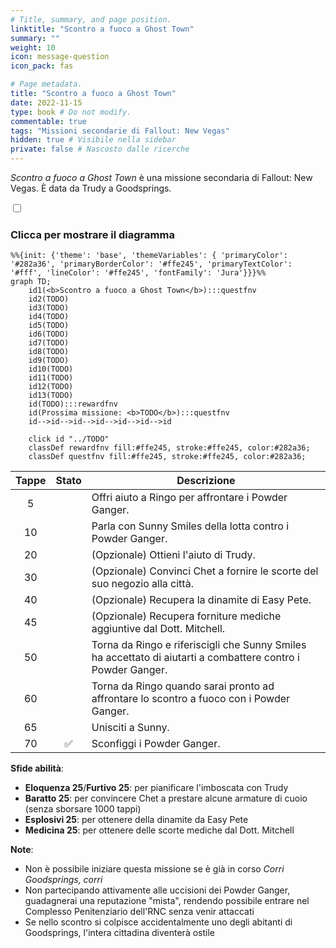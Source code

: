 ```yaml
---
# Title, summary, and page position.
linktitle: "Scontro a fuoco a Ghost Town"
summary: ""
weight: 10
icon: message-question
icon_pack: fas

# Page metadata.
title: "Scontro a fuoco a Ghost Town"
date: 2022-11-15
type: book # Do not modify.
commentable: true
tags: "Missioni secondarie di Fallout: New Vegas"
hidden: true # Visibile nella sidebar
private: false # Nascosto dalle ricerche
---
```


<div class="fnv">


*Scontro a fuoco a Ghost Town* è una missione secondaria di Fallout: New Vegas. È data da Trudy a Goodsprings.


<section class="chart-collapse">
<input type="checkbox" name="collapse2" id="handle2">
<h3 class="handle">
<label for="handle2">Clicca per mostrare il diagramma</label>
</h3>
<div class="content">

```mermaid
%%{init: {'theme': 'base', 'themeVariables': { 'primaryColor': '#282a36', 'primaryBorderColor': '#ffe245', 'primaryTextColor': '#fff', 'lineColor': '#ffe245', 'fontFamily': 'Jura'}}}%%
graph TD;
    id1(<b>Scontro a fuoco a Ghost Town</b>):::questfnv
    id2(TODO)
    id3(TODO)
    id4(TODO)
    id5(TODO)
    id6(TODO)
    id7(TODO) 
    id8(TODO)
    id9(TODO)
    id10(TODO)
    id11(TODO)
    id12(TODO)
    id13(TODO) 
    id(TODO):::rewardfnv
    id(Prossima missione: <b>TODO</b>):::questfnv
    id-->id-->id-->id-->id-->id-->id
    
    click id "../TODO"
    classDef rewardfnv fill:#ffe245, stroke:#ffe245, color:#282a36;
    classDef questfnv fill:#ffe245, stroke:#ffe245, color:#282a36;
```

</div>
</section>

| Tappe |       Stato        | Descrizione |
|:-----:|:------------------:| ----------- |
|                           5                           |            | Offri aiuto a Ringo per affrontare i Powder Ganger.                                                                                                                         |
|                           10                          |            | Parla con Sunny Smiles della lotta contro i Powder Ganger.                                                                                                                  |
|                           20                          |            | (Opzionale) Ottieni l'aiuto di Trudy.                                                                                                                                       |
|                           30                          |            | (Opzionale) Convinci Chet a fornire le scorte del suo negozio alla città.                                                                                                   |
|                           40                          |            | (Opzionale) Recupera la dinamite di Easy Pete.                                                                                                                              |
|                           45                          |            | (Opzionale) Recupera forniture mediche aggiuntive dal Dott. Mitchell.                                                                                                       |
|                           50                          |            | Torna da Ringo e riferiscigli che Sunny Smiles ha accettato di aiutarti a combattere contro i Powder Ganger.                                                                |
|                           60                          |            | Torna da Ringo quando sarai pronto ad affrontare lo scontro a fuoco con i Powder Ganger.                                                                                    |
|                           65                          |            | Unisciti a Sunny.                                                                                                                                                           |
|                           70                          | :white_check_mark: | Sconfiggi i Powder Ganger.                                                                                                                                                  |



**Sfide abilità**:
- **Eloquenza 25**/**Furtivo 25**: per pianificare l'imboscata con Trudy
- **Baratto 25**: per convincere Chet a prestare alcune armature di cuoio (senza sborsare 1000 tappi)
- **Esplosivi 25**: per ottenere della dinamite da Easy Pete
- **Medicina 25**: per ottenere delle scorte mediche dal Dott. Mitchell



**Note**:
- Non è possibile iniziare questa missione se è già in corso *Corri Goodsprings, corri*
- Non partecipando attivamente alle uccisioni dei Powder Ganger, guadagnerai una reputazione "mista", rendendo possibile entrare nel Complesso Penitenziario dell'RNC senza venir attaccati
- Se nello scontro si colpisce accidentalmente uno degli abitanti di Goodsprings, l'intera cittadina diventerà ostile 


</div>


